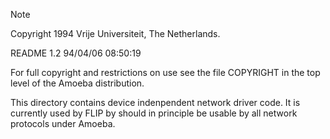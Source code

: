 > [!NOTE]
> Copyright 1994 Vrije Universiteit, The Netherlands.
>	
>	README	1.2	94/04/06 08:50:19
>
> For full copyright and restrictions on use see the file COPYRIGHT in the
> top level of the Amoeba distribution.

This directory contains device indenpendent network driver code.
It is currently used by FLIP by should in principle be usable by all
network protocols under Amoeba.
